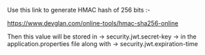 Use this link to generate HMAC hash of 256 bits :-

https://www.devglan.com/online-tools/hmac-sha256-online

Then this value will be stored in -> security.jwt.secret-key -> in the application.properties file
along with -> security.jwt.expiration-time